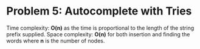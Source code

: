 # Problem 5: Autocomplete with Tries

Time complexity: __O(n)__ as the time is proportional to the length of the string prefix supplied.
Space complexity: __O(n)__ for both insertion and finding the words where __n__ is the number of nodes.
